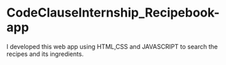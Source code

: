 # CodeClauseInternship_Recipebook-app
I developed this web app using HTML,CSS and JAVASCRIPT to search the recipes and its ingredients.
